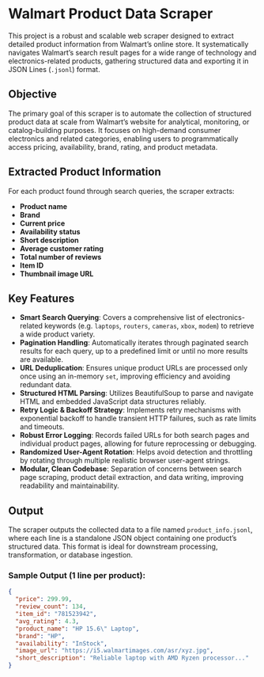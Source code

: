 # Walmart Product Data Scraper

This project is a robust and scalable web scraper designed to extract detailed product information from Walmart’s online store. It systematically navigates Walmart’s search result pages for a wide range of technology and electronics-related products, gathering structured data and exporting it in JSON Lines (`.jsonl`) format.

## Objective

The primary goal of this scraper is to automate the collection of structured product data at scale from Walmart’s website for analytical, monitoring, or catalog-building purposes. It focuses on high-demand consumer electronics and related categories, enabling users to programmatically access pricing, availability, brand, rating, and product metadata.

## Extracted Product Information

For each product found through search queries, the scraper extracts:
- **Product name**
- **Brand**
- **Current price**
- **Availability status**
- **Short description**
- **Average customer rating**
- **Total number of reviews**
- **Item ID**
- **Thumbnail image URL**

## Key Features

- **Smart Search Querying**: Covers a comprehensive list of electronics-related keywords (e.g. `laptops`, `routers`, `cameras`, `xbox`, `modem`) to retrieve a wide product variety.
- **Pagination Handling**: Automatically iterates through paginated search results for each query, up to a predefined limit or until no more results are available.
- **URL Deduplication**: Ensures unique product URLs are processed only once using an in-memory `set`, improving efficiency and avoiding redundant data.
- **Structured HTML Parsing**: Utilizes BeautifulSoup to parse and navigate HTML and embedded JavaScript data structures reliably.
- **Retry Logic & Backoff Strategy**: Implements retry mechanisms with exponential backoff to handle transient HTTP failures, such as rate limits and timeouts.
- **Robust Error Logging**: Records failed URLs for both search pages and individual product pages, allowing for future reprocessing or debugging.
- **Randomized User-Agent Rotation**: Helps avoid detection and throttling by rotating through multiple realistic browser user-agent strings.
- **Modular, Clean Codebase**: Separation of concerns between search page scraping, product detail extraction, and data writing, improving readability and maintainability.

## Output

The scraper outputs the collected data to a file named `product_info.jsonl`, where each line is a standalone JSON object containing one product’s structured data. This format is ideal for downstream processing, transformation, or database ingestion.

### Sample Output (1 line per product):
```json
{
  "price": 299.99,
  "review_count": 134,
  "item_id": "781523942",
  "avg_rating": 4.3,
  "product_name": "HP 15.6\" Laptop",
  "brand": "HP",
  "availability": "InStock",
  "image_url": "https://i5.walmartimages.com/asr/xyz.jpg",
  "short_description": "Reliable laptop with AMD Ryzen processor..."
}
